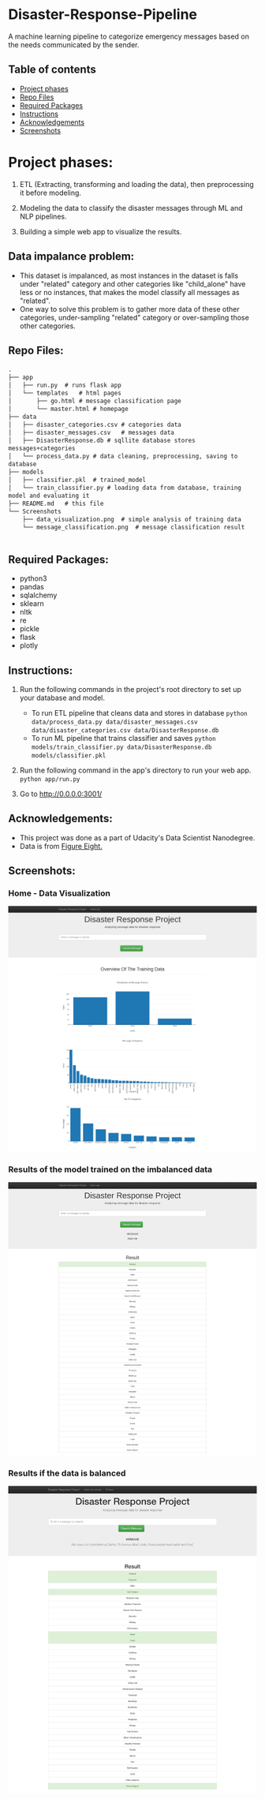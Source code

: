 
# Disaster-Response-Pipeline
A machine learning pipeline to categorize emergency messages based on the needs communicated by the sender.

## Table of contents
* [Project phases](#project-phases)
* [Repo Files](#repo-files)
* [Required Packages](#required-packages)
* [Instructions](#instructions)
* [Acknowledgements](#acknowledgements)
* [Screenshots](#screenshots)

# Project phases:

1. ETL (Extracting, transforming and loading the data), then preprocessing it before modeling.

2. Modeling the data to classify the disaster messages through ML and NLP pipelines.

3. Building a simple web app to visualize the results.

## Data impalance problem:

- This dataset is impalanced, as most instances in the dataset is falls under "related" category and other categories like "child_alone" have less or no instances, that makes the model classify all messages as "related".
- One way to solve this problem is to gather more data of these other categories, under-sampling "related" category or over-sampling those other categories.

## Repo Files:
```
.
├── app
│   ├── run.py	# runs flask app
│   └── templates	# html pages
│       ├── go.html	# message classification page
│       └── master.html	# homepage
├── data
│   ├── disaster_categories.csv	# categories data
│   ├── disaster_messages.csv	# messages data
│   ├── DisasterResponse.db	# sqllite database stores messages+categories
│   └── process_data.py	# data cleaning, preprocessing, saving to database
├── models
│   ├── classifier.pkl	# trained_model
│   └── train_classifier.py	# loading data from database, training model and evaluating it
├── README.md	# this file
└── Screenshots
    ├── data_visualization.png	# simple analysis of training data
    └── message_classification.png	# message classification result


```


## Required Packages:

- python3
- pandas
- sqlalchemy
- sklearn
- nltk
- re
- pickle
- flask
- plotly



## Instructions:

1. Run the following commands in the project's root directory to set up your database and model.

    - To run ETL pipeline that cleans data and stores in database
        `python data/process_data.py data/disaster_messages.csv data/disaster_categories.csv data/DisasterResponse.db`
    - To run ML pipeline that trains classifier and saves
        `python models/train_classifier.py data/DisasterResponse.db models/classifier.pkl`

2. Run the following command in the app's directory to run your web app.
    `python app/run.py`

3. Go to http://0.0.0.0:3001/


## Acknowledgements:

- This project was done as a part of Udacity's Data Scientist Nanodegree.
- Data is from [Figure Eight.](https://appen.com/)

## Screenshots:

### Home - Data Visualization
![Data Visualization](./Screenshots/data_visualization.png)

### Results of the model trained on the imbalanced data
![Overfitted Message Classification](./Screenshots/message_classification.png)

### Results if the data is balanced
![Right Message Classification](./Screenshots/message_classification2.png)
